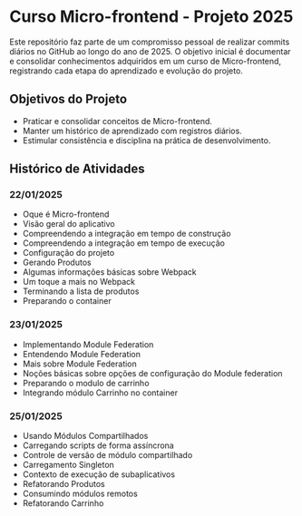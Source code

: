 # Curso Micro-frontend - Projeto 2025

Este repositório faz parte de um compromisso pessoal de realizar commits diários no GitHub ao longo do ano de 2025. O objetivo inicial é documentar e consolidar conhecimentos adquiridos em um curso de Micro-frontend, registrando cada etapa do aprendizado e evolução do projeto.

## Objetivos do Projeto
- Praticar e consolidar conceitos de Micro-frontend.
- Manter um histórico de aprendizado com registros diários.
- Estimular consistência e disciplina na prática de desenvolvimento.

## Histórico de Atividades

### 22/01/2025
- Oque é Micro-frontend
- Visão geral do aplicativo
- Compreendendo a integração em tempo de construção
- Compreendendo a integração em tempo de execução
- Configuração do projeto
- Gerando Produtos
- Algumas informações básicas sobre Webpack
- Um toque a mais no Webpack
- Terminando a lista de produtos
- Preparando o container

### 23/01/2025
- Implementando Module Federation
- Entendendo Module Federation
- Mais sobre Module Federation
- Noções básicas sobre opções de configuração do Module federation
- Preparando o modulo de carrinho
- Integrando módulo Carrinho no container

### 25/01/2025
- Usando Módulos Compartilhados
- Carregando scripts de forma assíncrona
- Controle de versão de módulo compartilhado
- Carregamento Singleton
- Contexto de execução de subaplicativos
- Refatorando Produtos
- Consumindo módulos remotos
- Refatorando Carrinho